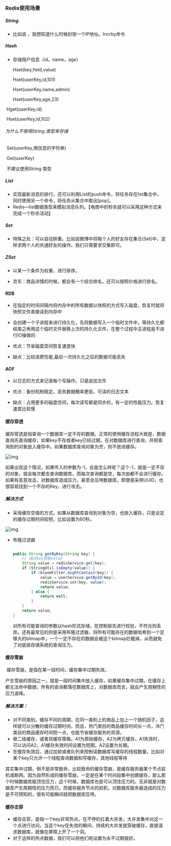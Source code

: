 ### Redis使用场景

##### String

- 比如说 ，我想知道什么时候封锁一个IP地址。Incrby命令

##### Hash

- 存储用户信息（id，name，age）

  Hset(key,field,value)

  Hset(userKey,id,101)

  Hset(userKey,name,admin)

  Hset(userKey,age,23)

​	Hget(userKey,id)

​	Hset(userKey,id,102)

###### 为什么不使用String 类型来存储

​	Set(userKey,用信息的字符串)

​	Get(userKey)

​	不建议使用String 类型

##### List

- 实现最新消息的排行，还可以利用List的push命令，将任务存在list集合中，同时使用另一个命令，将任务从集合中取出[pop]。
- Redis—list数据类型来模拟消息队列。【电商中的秒杀就可以采用这种方式来完成一个秒杀活动】

##### Set

- 特殊之处：可以自动排重。比如说微博中将每个人的好友存在集合(Set)中，这样求两个人的共通好友的操作。我们只需要求交集即可。

##### ZSet

- 以某一个条件为权重，进行排序。

- 京东：商品详情的时候，都会有一个综合排名，还可以按照价格进行排名。



#### RDB

-   在指定的时间间隔内将内存中的所有数据以快照的方式写入磁盘，恢复时就将快照文件直接读到内存中

-   会创建一个子进程来进行持久化，先将数据写入一个临时文件中，等持久化都结束之再用这个临时文件替换上次的持久化文件，在整个过程中主进程是不进行IO操做的
-   优点：节省磁盘空间恢复速度快 
-   缺点：比较浪费性能,最后一次持久化之后的数据可能丢失

#### AOF

- 以日志的方式来记录每个写操作。只是追加文件

- 优点：备份机制稳定，丢失数据概率更低，可读的日志文本  
- 缺点：占用更多的磁盘空间，每次读写都是同步的，有一定的性能压力。恢复速度比较慢



#### 缓存穿透

​	缓存穿透是指查询一个数据库一定不存的数据。正常的使用缓存流程大致是，数据查询先查询缓存，如果key不存或者key已经过期，在对数据库进行查询，并把查询到的对象放入缓存中。如果数据库查询对象为空，则不放进缓存。

![img](E:\Git\TTMS\MX-Notes\image\u=3117417475,1030280178&fm=173&app=49&f=JPEG.jpg)

如果出现这个情况，如果传入的参数为-1，会是怎么样呢？这个-1，就是一定不存的对象，就会每次都去查询数据库，而每次查询都是空，每次由都不会进行缓存。如果有恶意攻击，对数据库造成压力，甚至会压垮数据库。即便是采用UUID，也很容易找到一个不存的Key，进行攻击。

##### 解决方式

- 采用缓存空值的方式，如果从数据库查询到对象为空，也放入缓存，只是设定的缓存过期时间较短，比如设置为60秒。

![img](E:\Git\TTMS\MX-Notes\image\u=779177724,27899716&fm=173&app=49&f=JPEG.jpg)

- 布隆过滤器

  ```java
  
  public String getByKey(String key) {
      // 通过key获取value
      String value = redisService.get(key);
      if (StringUtil.isEmpty(value)) {
          if (bloomFilter.mightContain(key)) {
              value = userService.getById(key);
              redisService.set(key, value);
              return value;
          } else {
              return null;
          }
      }
      return value;
  }
  ```

  

  对所有可能查询的参数以hash形式存储，在控制层先进行校验，不符合则丢弃。还有最常见的则是采用布隆过滤器，将所有可能存在的数据哈希到一个足够大的bitmap中，一个一定不存在的数据会被这个bitmap拦截掉，从而避免了对底层存储系统的查询压力。

#### 缓存雪崩

​	缓存雪崩，是指在某一段时间，缓存集中过期失效。

​	产生雪崩的原因之一，就是一段时间集中放入缓存，如果缓存集中过期，在缓存上都无法命中数据，所有的查询都落在数据库上，对数据库而言，就会产生周期性的压力波峰。

##### 解决方案：

- 对不同类别，缓存不同的周期，在同一类别上的商品上加上一个随机因子，这样就可以分散的缓存过期时间，而且，热门类目的商品缓存时间长一点，冷门类目的商品缓存时间短一点，也能节省缓存服务的资源。
- 做二级缓存，或者双缓存策略。A1为原始缓存，A2为拷贝缓存，A1失效时，可以访问A2，A1缓存失效时间设置为短期，A2设置为长期。
- 在缓存失效后，通过加锁或者队列来控制读数据库写缓存的线程数量。比如对某个key只允许一个线程查询数据和写缓存，其他线程等待

其实集中过期，倒不是非常致命，比较致命的缓存雪崩，是缓存服务器某个节点宕机或断网。因为自然形成的缓存雪崩，一定是在某个时间段集中创建缓存，那么那个时候数据库能顶住压力，这个时候，数据库也是可以顶住压力的。无非就是对数据库产生周期性的压力而已。而缓存服务节点的宕机，对数据库服务器造成的压力是不可预知的，很有可能瞬间就把数据库压垮。

#### 缓存击穿

- 缓存击穿，是指一个key非常热点，在不停的扛着大并发，大并发集中对这一个点进行访问，当这个key在失效的瞬间，持续的大并发就穿破缓存，直接请求数据库，就像在屏障上开了一个洞。
- 对于这样的热点数据，我们可以把他们呢设置为永不过期就好。